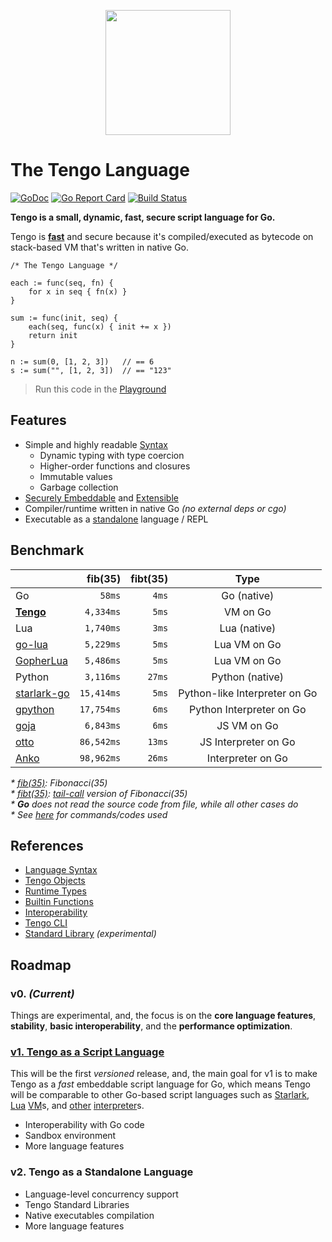 <p align="center">
  <img src="https://raw.githubusercontent.com/d5/tengolang.com/master/logo_400.png" width="200" height="200">
</p>

# The Tengo Language

[![GoDoc](https://godoc.org/github.com/d5/tengo?status.svg)](https://godoc.org/github.com/d5/tengo/script)
[![Go Report Card](https://goreportcard.com/badge/github.com/d5/tengo)](https://goreportcard.com/report/github.com/d5/tengo)
[![Build Status](https://travis-ci.org/d5/tengo.svg?branch=master)](https://travis-ci.org/d5/tengo)

**Tengo is a small, dynamic, fast, secure script language for Go.** 

Tengo is **[fast](#benchmark)** and secure because it's compiled/executed as bytecode on stack-based VM that's written in native Go.

```golang
/* The Tengo Language */

each := func(seq, fn) {
    for x in seq { fn(x) }
}

sum := func(init, seq) {
    each(seq, func(x) { init += x })
    return init
}

n := sum(0, [1, 2, 3])   // == 6
s := sum("", [1, 2, 3])  // == "123"
```

> Run this code in the [Playground](https://tengolang.com/?s=d01cf9ed81daba939e26618530eb171f7397d9c9)

## Features

- Simple and highly readable [Syntax](https://github.com/d5/tengo/blob/master/docs/tutorial.md)
  - Dynamic typing with type coercion
  - Higher-order functions and closures
  - Immutable values
  - Garbage collection
- [Securely Embeddable](https://github.com/d5/tengo/blob/master/docs/interoperability.md) and [Extensible](https://github.com/d5/tengo/blob/master/docs/objects.md)
- Compiler/runtime written in native Go _(no external deps or cgo)_
- Executable as a [standalone](https://github.com/d5/tengo/blob/master/docs/tengo-cli.md) language / REPL

## Benchmark

| | fib(35) | fibt(35) |  Type  |
| :--- |    ---: |     ---: |  :---: |
| Go | `58ms` | `4ms` | Go (native) |
| [**Tengo**](https://github.com/d5/tengo) | `4,334ms` | `5ms` | VM on Go |
| Lua | `1,740ms` | `3ms` | Lua (native) |
| [go-lua](https://github.com/Shopify/go-lua) | `5,229ms` | `5ms` | Lua VM on Go |
| [GopherLua](https://github.com/yuin/gopher-lua) | `5,486ms` | `5ms` | Lua VM on Go |
| Python | `3,116ms` | `27ms` | Python (native) |
| [starlark-go](https://github.com/google/starlark-go) | `15,414ms` | `5ms` | Python-like Interpreter on Go |
| [gpython](https://github.com/go-python/gpython) | `17,754ms` | `6ms` | Python Interpreter on Go |
| [goja](https://github.com/dop251/goja) | `6,843ms` | `6ms` | JS VM on Go |
| [otto](https://github.com/robertkrimen/otto) | `86,542ms` | `13ms` | JS Interpreter on Go |
| [Anko](https://github.com/mattn/anko) | `98,962ms` | `26ms` | Interpreter on Go |

_* [fib(35)](https://github.com/d5/tengobench/blob/master/code/fib.tengo): Fibonacci(35)_  
_* [fibt(35)](https://github.com/d5/tengobench/blob/master/code/fibtc.tengo): [tail-call](https://en.wikipedia.org/wiki/Tail_call) version of Fibonacci(35)_  
_* **Go** does not read the source code from file, while all other cases do_  
_* See [here](https://github.com/d5/tengobench) for commands/codes used_

## References

- [Language Syntax](https://github.com/d5/tengo/blob/master/docs/tutorial.md)
- [Tengo Objects](https://github.com/d5/tengo/blob/master/docs/objects.md)
- [Runtime Types](https://github.com/d5/tengo/blob/master/docs/runtime-types.md)
- [Builtin Functions](https://github.com/d5/tengo/blob/master/docs/builtins.md)
- [Interoperability](https://github.com/d5/tengo/blob/master/docs/interoperability.md)
- [Tengo CLI](https://github.com/d5/tengo/blob/master/docs/tengo-cli.md)
- [Standard Library](https://github.com/d5/tengo/blob/master/docs/stdlib.md) _(experimental)_

## Roadmap

### v0. _(Current)_

Things are experimental, and, the focus is on the **core language features**, **stability**, **basic interoperability**, and the **performance optimization**.

### [v1. Tengo as a Script Language](https://github.com/d5/tengo/labels/v1.0)

This will be the first _versioned_ release, and, the main goal for v1 is to make Tengo as a _fast_ embeddable script language for Go, which means Tengo will be comparable to other Go-based script languages such as [Starlark](https://github.com/google/starlark-go), [Lua](https://github.com/Shopify/go-lua) [VM](https://github.com/yuin/gopher-lua)s, and [other](https://github.com/robertkrimen/otto) [interpreter](https://github.com/mattn/anko)s.

- Interoperability with Go code
- Sandbox environment
- More language features

### v2. Tengo as a Standalone Language

- Language-level concurrency support
- Tengo Standard Libraries
- Native executables compilation
- More language features
